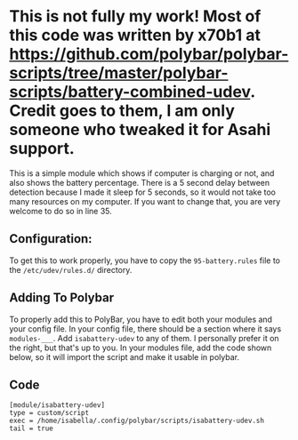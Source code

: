 # This is not fully my work! Most of this code was written by x70b1 at https://github.com/polybar/polybar-scripts/tree/master/polybar-scripts/battery-combined-udev. Credit goes to them, I am only someone who tweaked it for Asahi support.
This is a simple module which shows if computer is charging or not, and also shows the battery percentage. There is a 5 second delay between detection because I made it sleep for 5 seconds, so it would not take too many resources on my computer. If you want to change that, you are very welcome to do so in line 35.
## Configuration:
To get this to work properly, you have to copy the `95-battery.rules` file to the `/etc/udev/rules.d/` directory.
## Adding To Polybar
To properly add this to PolyBar, you have to edit both your modules and your config file.
In your config file, there should be a section where it says `modules-___`. Add `isabattery-udev` to any of them. I personally prefer it on the right, but that's up to you.
In your modules file, add the code shown below, so it will import the script and make it usable in polybar.
## Code
```
[module/isabattery-udev]
type = custom/script
exec = /home/isabella/.config/polybar/scripts/isabattery-udev.sh
tail = true
```
